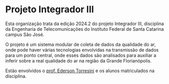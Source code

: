 # Projeto Integrador III

Esta organização trata da edição 2024.2 do projeto Integrador III, disciplina da Engenharia de Telecomunicações do Instituto Federal de Santa Catarina campus São José.

O projeto é um sistema modular de coleta de dados da qualidade do ar, onde pode haver várias tecnologias envolvidas na transmissão de dados para um ponto central, onde esses dados são analisados para auxiliar a inferir sobre a real qualidade do ar na região da Grande Florianópolis.

Estão envolvidos o [prof. Ederson Torresini](https://github.com/ederson-torresini) e os alunos matriculados na disciplina.
